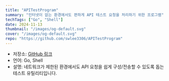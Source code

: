 ```yaml
---
title: "APITestProgram"
summary: "인터넷이 없는 환경에서도 편하게 API 테스트 요청을 처리하기 위한 프로그램"
techTags: ["Go", "Shell"]
date: 2024-11-13
thumbnail: "/images/og-default.svg"
cover: "/images/og-default.svg"
repo: "https://github.com/swlee3306/APITestProgram"
---
```


- 저장소: [GitHub 링크](https://github.com/swlee3306/APITestProgram)
- 언어: Go, Shell
- 설명: 네트워크가 제한된 환경에서도 API 요청을 쉽게 구성/전송할 수 있도록 돕는 테스트 유틸리티입니다.
